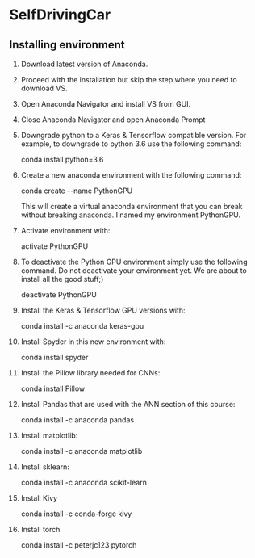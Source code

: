# SelfDrivingCar

## Installing environment

1. Download latest version of Anaconda.

2. Proceed with the installation but skip the step where you need to download VS.

3. Open Anaconda Navigator and install VS from GUI.

4. Close Anaconda Navigator and open Anaconda Prompt

5. Downgrade python to a Keras & Tensorflow compatible version. For example, to downgrade to python 3.6 use the following command:

      conda install python=3.6

6. Create a new  anaconda environment with the following command:

      conda create --name PythonGPU

      This will create a virtual anaconda environment that you can break without breaking anaconda.  I named my environment PythonGPU.

7. Activate environment with:

      activate PythonGPU

8. To deactivate the Python GPU environment simply use the following command. Do not deactivate your environment yet. We are about to install all the good stuff;)

     deactivate PythonGPU

9. Install the Keras & Tensorflow GPU versions with:

      conda install -c anaconda keras-gpu

10. Install Spyder in this new environment with:

      conda install spyder

11.  Install the Pillow library needed for CNNs:

      conda install Pillow

12. Install Pandas that are used with the ANN section of this course:

      conda install -c anaconda pandas 

13. Install matplotlib:

      conda install -c anaconda matplotlib
      
14. Install sklearn:

      conda install -c anaconda scikit-learn

15. Install Kivy

     conda install -c conda-forge kivy

16. Install torch

     conda install -c peterjc123 pytorch 